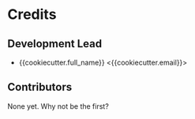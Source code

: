 # Credits

Development Lead
----------------

* {{cookiecutter.full_name}} <{{cookiecutter.email}}>

Contributors
------------

None yet. Why not be the first?